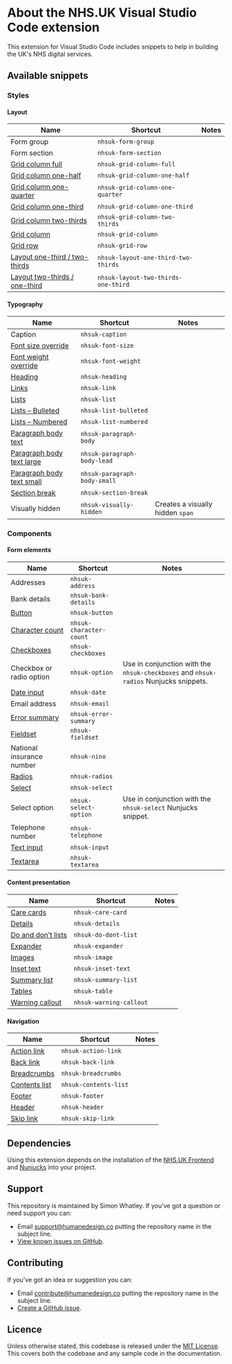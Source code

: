 # About the NHS.UK Visual Studio Code extension

This extension for Visual Studio Code includes snippets to help in building the UK's NHS digital services.

## Available snippets

### Styles

#### Layout

|Name|Shortcut|Notes|
|-------------------------|-------------------------|---|
|Form group|`nhsuk-form-group`||
|Form section|`nhsuk-form-section`||
|[Grid column full](https://service-manual.nhs.uk/design-system/styles/layout/#full-width)|`nhsuk-grid-column-full`||
|[Grid column one-half](https://service-manual.nhs.uk/design-system/styles/layout/#one-half)|`nhsuk-grid-column-one-half`||
|[Grid column one-quarter](https://service-manual.nhs.uk/design-system/styles/layout/#one-quarter)|`nhsuk-grid-column-one-quarter`||
|[Grid column one-third](https://service-manual.nhs.uk/design-system/styles/layout/#one-third)|`nhsuk-grid-column-one-third`||
|[Grid column two-thirds](https://service-manual.nhs.uk/design-system/styles/layout/#two-thirds)|`nhsuk-grid-column-two-thirds`||
|[Grid column](https://service-manual.nhs.uk/design-system/styles/layout/)|`nhsuk-grid-column`||
|[Grid row](https://service-manual.nhs.uk/design-system/styles/layout/)|`nhsuk-grid-row`||
|[Layout one-third / two-thirds](https://service-manual.nhs.uk/design-system/styles/layout/#two-thirds-one-third)|`nhsuk-layout-one-third-two-thirds`||
|[Layout two-thirds / one-third](https://service-manual.nhs.uk/design-system/styles/layout/#two-thirds-one-third)|`nhsuk-layout-two-thirds-one-third`||

#### Typography

|Name|Shortcut|Notes|
|-------------------------|-------------------------|---|
|Caption|`nhsuk-caption`||
|[Font size override](https://service-manual.nhs.uk/design-system/styles/typography/#font-size)|`nhsuk-font-size`||
|[Font weight override](https://service-manual.nhs.uk/design-system/styles/typography/#font-weight)|`nhsuk-font-weight`||
|[Heading](https://service-manual.nhs.uk/design-system/styles/typography/#headings)|`nhsuk-heading`||
|[Links](https://service-manual.nhs.uk/design-system/styles/typography/#links)|`nhsuk-link`||
|[Lists](https://service-manual.nhs.uk/design-system/styles/typography/#lists)|`nhsuk-list`||
|[Lists – Bulleted](https://service-manual.nhs.uk/design-system/styles/typography/#bulleted-lists)|`nhsuk-list-bulleted`||
|[Lists – Numbered](https://service-manual.nhs.uk/design-system/styles/typography/#numbered-lists)|`nhsuk-list-numbered`||
|[Paragraph body text](https://service-manual.nhs.uk/design-system/styles/typography/#body)|`nhsuk-paragraph-body`||
|[Paragraph body text large](https://service-manual.nhs.uk/design-system/styles/typography/#lead-paragraph)|`nhsuk-paragraph-body-lead`||
|[Paragraph body text small](https://service-manual.nhs.uk/design-system/styles/typography/#body-small)|`nhsuk-paragraph-body-small`||
|[Section break](https://service-manual.nhs.uk/design-system/styles/typography/#section-break)|`nhsuk-section-break`||
|Visually hidden|`nhsuk-visually-hidden`|Creates a visually hidden `span`|

### Components

#### Form elements

|Name|Shortcut|Notes|
|-------------------------|-------------------------|---|
|Addresses|`nhsuk-address`||
|Bank details|`nhsuk-bank-details`||
|[Button](https://service-manual.nhs.uk/design-system/components/button/)|`nhsuk-button`||
|[Character count](https://service-manual.nhs.uk/design-system/components/character-count)|`nhsuk-character-count`||
|[Checkboxes](https://service-manual.nhs.uk/design-system/components/checkboxes/)|`nhsuk-checkboxes`||
|Checkbox or radio option|`nhsuk-option`|Use in conjunction with the `nhsuk-checkboxes` and `nhsuk-radios` Nunjucks snippets.|
|[Date input](https://service-manual.nhs.uk/design-system/components/date-input/)|`nhsuk-date`||
|Email address|`nhsuk-email`||
|[Error summary](https://service-manual.nhs.uk/design-system/components/error-summary/)|`nhsuk-error-summary`||
|[Fieldset](https://service-manual.nhs.uk/design-system/components/fieldset/)|`nhsuk-fieldset`||
|National insurance number|`nhsuk-nino`||
|[Radios](https://service-manual.nhs.uk/design-system/components/radios/)|`nhsuk-radios`||
|[Select](https://service-manual.nhs.uk/design-system/components/select/)|`nhsuk-select`||
|Select option|`nhsuk-select-option`|Use in conjunction with the `nhsuk-select` Nunjucks snippet.|
|Telephone number|`nhsuk-telephone`||
|[Text input](https://service-manual.nhs.uk/design-system/components/text-input/)|`nhsuk-input`||
|[Textarea](https://service-manual.nhs.uk/design-system/components/textarea/)|`nhsuk-textarea`||

#### Content presentation

|Name|Shortcut|Notes|
|-------------------------|-------------------------|---|
|[Care cards](https://service-manual.nhs.uk/design-system/patterns/help-users-decide-when-and-where-to-get-care)|`nhsuk-care-card`||
|[Details](https://service-manual.nhs.uk/design-system/components/details/)|`nhsuk-details`||
|[Do and don’t lists](https://service-manual.nhs.uk/design-system/components/do-and-dont-lists/)|`nhsuk-do-dont-list`||
|[Expander](https://service-manual.nhs.uk/design-system/components/expander/)|`nhsuk-expander`||
|[Images](https://service-manual.nhs.uk/design-system/components/images/)|`nhsuk-image`||
|[Inset text](https://service-manual.nhs.uk/design-system/components/inset-text/)|`nhsuk-inset-text`||
|[Summary list](https://service-manual.nhs.uk/design-system/components/summary-list)|`nhsuk-summary-list`||
|[Tables](https://service-manual.nhs.uk/design-system/components/table/)|`nhsuk-table`||
|[Warning callout](https://service-manual.nhs.uk/design-system/components/warning-text/)|`nhsuk-warning-callout`||

#### Navigation

|Name|Shortcut|Notes|
|-------------------------|-------------------------|---|
|[Action link](https://service-manual.nhs.uk/design-system/components/action-link/)|`nhsuk-action-link`||
|[Back link](https://service-manual.nhs.uk/design-system/components/back-link/)|`nhsuk-back-link`||
|[Breadcrumbs](https://service-manual.nhs.uk/design-system/components/breadcrumbs/)|`nhsuk-breadcrumbs`||
|[Contents list](https://service-manual.nhs.uk/design-system/components/contents-list/)|`nhsuk-contents-list`||
|[Footer](https://service-manual.nhs.uk/design-system/components/footer/)|`nhsuk-footer`||
|[Header](https://service-manual.nhs.uk/design-system/components/header/)|`nhsuk-header`||
|[Skip link](https://service-manual.nhs.uk/design-system/components/skip-link/)|`nhsuk-skip-link`||

## Dependencies
Using this extension depends on the installation of the [NHS.UK Frontend](https://www.npmjs.com/package/nhsuk-frontend) and [Nunjucks](https://www.npmjs.com/package/nunjucks) into your project.

## Support
This repository is maintained by Simon Whatley. If you’ve got a question or need support you can:

- Email support@humanedesign.co putting the repository name in the subject line.
- [View known issues on GitHub](https://github.com/simonwhatley/nhsuk-visual-studio-code-extension/issues).

## Contributing
If you’ve got an idea or suggestion you can:

- Email contribute@humanedesign.co putting the repository name in the subject line.
- [Create a GitHub issue](https://github.com/simonwhatley/nhsuk-visual-studio-code-extension/issues).

## Licence
Unless otherwise stated, this codebase is released under the [MIT License](https://github.com/simonwhatley/nhsuk-visual-studio-code-extension/blob/master/LICENSE). This covers both the codebase and any sample code in the documentation.
